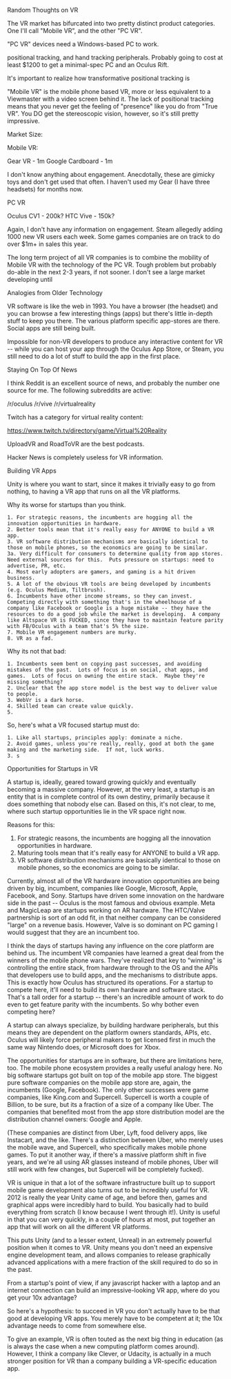 Random Thoughts on VR

The VR market has bifurcated into two pretty distinct product categories.  One I'll call "Mobile VR", and the other "PC VR".

"PC VR" devices need a Windows-based PC to work.

positional tracking, and hand tracking peripherals.  Probably going to cost at least $1200 to get a minimal-spec PC and an Oculus Rift.

It's important to realize how transformative positional tracking is

"Mobile VR" is the mobile phone based VR, more or less equivalent to a Viewmaster with a video screen behind it.  The lack of positional tracking means that you never get the feeling of "presence" like you do from "True VR".  You DO get the stereoscopic vision, however, so it's still pretty impressive.


Market Size:



Mobile VR:

Gear VR - 1m
Google Cardboard - 1m

I don't know anything about engagement.  Anecdotally, these are gimicky toys and don't get used that often.  I haven't used my Gear (I have three headsets) for months now.


PC VR

Oculus CV1 - 200k?
HTC Vive - 150k?

Again, I don't have any information on engagement.  Steam allegedly adding 1000 new VR users each week.  Some games companies are on track to do over $1m+ in sales this year.



The long term project of all VR companies is to combine the mobility of Mobile VR with the technology of the PC VR.  Tough problem but probably do-able in the next 2-3 years, if not sooner.  I don't see a large market developing until





Analogies from Older Technology

VR software is like the web in 1993.  You have a browser (the headset) and you can browse a few interesting things (apps) but there's little in-depth stuff to keep you there.  The various platform specific app-stores are there.  Social apps are still being built.

Impossible for non-VR developers to produce any interactive content for VR -- while you can host your app through the Oculus App Store, or Steam, you still need to do a lot of stuff to build the app in the first place.



Staying On Top Of News

I think Reddit is an excellent source of news, and probably the number one source for me.  The following subreddits are active:

/r/oculus
/r/vive
/r/virtualreality

Twitch has a category for virtual reality content:

https://www.twitch.tv/directory/game/Virtual%20Reality

UploadVR and RoadToVR are the best podcasts.

Hacker News is completely useless for VR information.



Building VR Apps

Unity is where you want to start, since it makes it trivially easy to go from nothing, to having a VR app that runs on all the VR platforms.


Why its worse for startups than you think.

    1. For strategic reasons, the incumbents are hogging all the innovation opportunities in hardware.
    2. Better tools mean that it's really easy for ANYONE to build a VR app.
    3. VR software distribution mechanisms are basically identical to those on mobile phones, so the economics are going to be similar.
    3a. Very difficult for consumers to determine quality from app stores.  Need external sources for this.  Puts pressure on startups: need to advertise, PR, etc.
    4. Most early adopters are gamers, and gaming is a hit driven business.
    5. A lot of the obvious VR tools are being developed by incumbents (e.g. Oculus Medium, Tiltbrush).
    6. Incumbents have other income streams, so they can invest.  Competing directly with something that's in the wheelhouse of a company like Facebook or Google is a huge mistake -- they have the resources to do a good job while the market is developing.  A company like Altspace VR is FUCKED, since they have to maintain feature parity with FB/Oculus with a team that's 5% the size.
    7. Mobile VR engagement numbers are murky.
    8. VR as a fad.


Why its not that bad:

    1. Incumbents seem bent on copying past successes, and avoiding mistakes of the past.  Lots of focus is on social, chat apps, and games.  Lots of focus on owning the entire stack.  Maybe they're missing something?
    2. Unclear that the app store model is the best way to deliver value to people.
    3. WebVr is a dark horse.
    4. Skilled team can create value quickly.
    5.


So, here's what a VR focused startup must do:

    1. Like all startups, principles apply: dominate a niche.
    2. Avoid games, unless you're really, really, good at both the game making and the marketing side.  If not, luck works.
    3. s






Opportunities for Startups in VR

A startup is, ideally, geared toward growing quickly and eventually becoming a massive company.  However, at the very least, a startup is an entity that is in complete control of its own destiny, primarily because it does something that nobody else can.  Based on this, it's not clear, to me, where such startup opportunities lie in the VR space right now.

Reasons for this:
1. For strategic reasons, the incumbents are hogging all the innovation opportunities in hardware.
2. Maturing tools mean that it's really easy for ANYONE to build a VR app.
3. VR software distribution mechanisms are basically identical to those on mobile phones, so the economics are going to be similar.

Currently, almost all of the VR hardware innovation opportunities are being driven by big, incumbent, companies like Google, Microsoft, Apple, Facebook, and Sony.  Startups have driven some innovation on the hardware side in the past -- Oculus is the most famous and obvious example.  Meta and MagicLeap are startups working on AR hardware.  The HTC/Valve partnership is sort of an odd fit, in that neither company can be considered "large" on a revenue basis.  However, Valve is so dominant on PC gaming I would suggest that they are an incumbent too.  

I think the days of startups having any influence on the core platform are behind us.  The incumbent VR companies have learned a great deal from the winners of the mobile phone wars.  They've realized that key to "winning" is controlling the entire stack, from hardware through to the OS and the APIs that developers use to build apps, and the mechanisms to distribute apps.  This is exactly how Oculus has structured its operations.  For a startup to compete here, it'll need to build its own hardware and software stack.  That's a tall order for a startup -- there's an incredible amount of work to do even to get feature parity with the incumbents.  So why bother even competing here?

A startup can always specialize, by building hardware peripherals, but this means they are dependent on the platform owners standards, APIs, etc.  Oculus will likely force peripheral makers to get licensed first in much the same way Nintendo does, or Microsoft does for Xbox.

The opportunities for startups are in software, but there are limitations here, too.  The mobile phone ecosystem provides a really useful analogy here.  No big software startups got built on top of the mobile app store.  The biggest pure software companies on the mobile app store are, again, the incumbents (Google, Facebook).  The only other successes were game companies, like King.com and Supercell.  Supercell is worth a couple of Billion, to be sure, but its a fraction of a size of a company like Uber.  The companies that benefited most from the app store distribution model are the distribution channel owners: Google and Apple.

(These companies are distinct from Uber, Lyft, food delivery apps, like Instacart, and the like.  There's a distinction between Uber, who merely uses the mobile wave, and Supercell, who specifically makes mobile phone games.  To put it another way, if there's a massive platform shift in five years, and we're all using AR glasses insteand of mobile phones, Uber will still work with few changes, but Supercell will be completely fucked).

VR is unique in that a lot of the software infrastructure built up to support mobile game development also turns out to be incredibly useful for VR.  2012 is really the year Unity came of age, and before then, games and graphical apps were incredibly hard to build.  You basically had to build everything from scratch (I know because I went through it!).  Unity is useful in that you can very quickly, in a couple of hours at most, put together an app that will work on all the different VR platforms.

This puts Unity (and to a lesser extent, Unreal) in an extremely powerful position when it comes to VR.  Unity means you don't need an expensive engine development team, and allows companies to release graphically advanced applications with a mere fraction of the skill required to do so in the past.

From a startup's point of view, if any javascript hacker with a laptop and an internet connection can build an impressive-looking VR app, where do you get your 10x advantage?

So here's a hypothesis: to succeed in VR you don't actually have to be that good at developing VR apps.  You merely have to be competent at it; the 10x advantage needs to come from somewhere else.

To give an example, VR is often touted as the next big thing in education (as is always the case when a new computing platform comes around).  However, I think a company like Clever, or Udacity, is actually in a much stronger position for VR than a company building a VR-specific education app.
